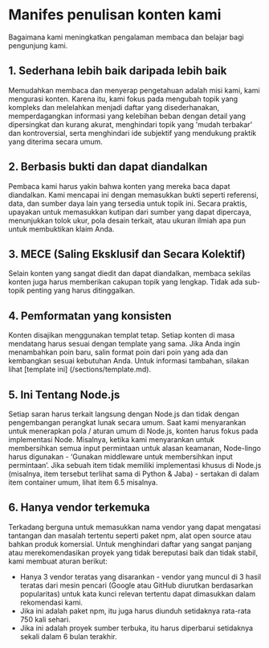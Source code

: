 # Manifes penulisan konten kami

Bagaimana kami meningkatkan pengalaman membaca dan belajar bagi pengunjung kami.

## 1. Sederhana lebih baik daripada lebih baik

Memudahkan membaca dan menyerap pengetahuan adalah misi kami, kami mengurasi konten. Karena itu, kami fokus pada mengubah topik yang kompleks dan melelahkan menjadi daftar yang disederhanakan, memperdagangkan informasi yang kelebihan beban dengan detail yang dipersingkat dan kurang akurat, menghindari topik yang 'mudah terbakar' dan kontroversial, serta menghindari ide subjektif yang mendukung praktik yang diterima secara umum.

## 2. Berbasis bukti dan dapat diandalkan

Pembaca kami harus yakin bahwa konten yang mereka baca dapat diandalkan. Kami mencapai ini dengan memasukkan bukti seperti referensi, data, dan sumber daya lain yang tersedia untuk topik ini. Secara praktis, upayakan untuk memasukkan kutipan dari sumber yang dapat dipercaya, menunjukkan tolok ukur, pola desain terkait, atau ukuran ilmiah apa pun untuk membuktikan klaim Anda.

## 3. MECE (Saling Eksklusif dan Secara Kolektif)

Selain konten yang sangat diedit dan dapat diandalkan, membaca sekilas konten juga harus memberikan cakupan topik yang lengkap. Tidak ada sub-topik penting yang harus ditinggalkan.

## 4. Pemformatan yang konsisten

Konten disajikan menggunakan templat tetap. Setiap konten di masa mendatang harus sesuai dengan template yang sama. Jika Anda ingin menambahkan poin baru, salin format poin dari poin yang ada dan kembangkan sesuai kebutuhan Anda. Untuk informasi tambahan, silakan lihat [template ini] (/sections/template.md).

## 5. Ini Tentang Node.js

Setiap saran harus terkait langsung dengan Node.js dan tidak dengan pengembangan perangkat lunak secara umum. Saat kami menyarankan untuk menerapkan pola / aturan umum di Node.js, konten harus fokus pada implementasi Node. Misalnya, ketika kami menyarankan untuk membersihkan semua input permintaan untuk alasan keamanan, Node-lingo harus digunakan - ‘Gunakan middleware untuk membersihkan input permintaan’. Jika sebuah item tidak memiliki implementasi khusus di Node.js (misalnya, item tersebut terlihat sama di Python & Jaba) - sertakan di dalam item container umum, lihat item 6.5 misalnya.

## 6. Hanya vendor terkemuka

Terkadang berguna untuk memasukkan nama vendor yang dapat mengatasi tantangan dan masalah tertentu seperti paket npm, alat open source atau bahkan produk komersial. Untuk menghindari daftar yang sangat panjang atau merekomendasikan proyek yang tidak bereputasi baik dan tidak stabil, kami membuat aturan berikut:

- Hanya 3 vendor teratas yang disarankan - vendor yang muncul di 3 hasil teratas dari mesin pencari (Google atau GitHub diurutkan berdasarkan popularitas) untuk kata kunci relevan tertentu dapat dimasukkan dalam rekomendasi kami.
- Jika ini adalah paket npm, itu juga harus diunduh setidaknya rata-rata 750 kali sehari.
- Jika ini adalah proyek sumber terbuka, itu harus diperbarui setidaknya sekali dalam 6 bulan terakhir.
